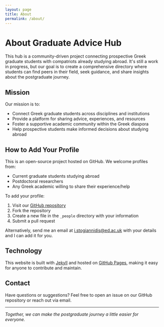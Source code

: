 ```yaml
---
layout: page
title: About
permalink: /about/
---
```


# About Graduate Advice Hub

This hub is a community-driven project connecting prospective Greek graduate students with compatriots already studying abroad. It's still a work in progress, but our goal is to create a comprehensive directory where students can find peers in their field, seek guidance, and share insights about the postgraduate journey.

## Mission

Our mission is to:
- Connect Greek graduate students across disciplines and institutions
- Provide a platform for sharing advice, experiences, and resources
- Foster a supportive academic community within the Greek diaspora
- Help prospective students make informed decisions about studying abroad

## How to Add Your Profile

This is an open-source project hosted on GitHub. We welcome profiles from:
- Current graduate students studying abroad
- Postdoctoral researchers
- Any Greek academic willing to share their experience/help

To add your profile:
1. Visit our [GitHub repository](https://github.com/stogiannidis/grad-advice-hub)
2. Fork the repository
3. Create a new file in the `_people` directory with your information
4. Submit a pull request

Alternatively, send me an email at [i.stogiannidis@ed.ac.uk](mailto:i.stogiannidis@ed.ac.uk) with your details and I can add it for you.

## Technology

This website is built with [Jekyll](https://jekyllrb.com/) and hosted on [GitHub Pages](https://pages.github.com/), making it easy for anyone to contribute and maintain.

## Contact

Have questions or suggestions? Feel free to open an issue on our GitHub repository or reach out via email.

---

*Together, we can make the postgraduate journey a little easier for everyone.*